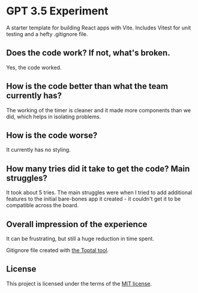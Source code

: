 # GPT 3.5 Experiment

A starter template for building React apps with Vite. Includes Vitest for unit testing and
a hefty .gitignore file.

## Does the code work? If not, what's broken.

Yes, the code worked. 

## How is the code better than what the team currently has?

The working of the timer is cleaner and it made more components than we did, which helps in isolating problems.

## How is the code worse?

It currently has no styling. 

## How many tries did it take to get the code? Main struggles?

It took about 5 tries. The main struggles were when I tried to add additional features to the initial bare-bones app it created - it couldn't get it to be compatible across the board.

## Overall impression of the experience

It can be frustrating, but still a huge reduction in time spent. 

Gitignore file created with [the Toptal tool](https://www.toptal.com/developers/gitignore/api/react,firebase,visualstudiocode,macos,windows).


## License

This project is licensed under the terms of the [MIT license](./LICENSE).
